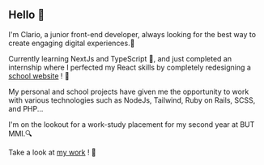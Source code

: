 ## Hello 👋

I'm Clario, a junior front-end developer, always looking for the best way to create engaging digital experiences.🌱

Currently learning NextJs and TypeScript 🚀, and just completed an internship where I perfected my React skills by completely redesigning a [school website](https://lenvoldespapillons33.fr/) ! 💼

My personal and school projects have given me the opportunity to work with various technologies such as NodeJs, Tailwind, Ruby on Rails, SCSS, and PHP...

I'm on the lookout for a work-study placement for my second year at BUT MMI.🔍

Take a look at [my work](https://www.clariocadran.com/) ! 👀
